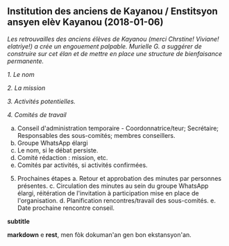 ## Institution des anciens de Kayanou / Enstitsyon ansyen elèv Kayanou (2018-01-06)

_Les retrouvailles des anciens élèves de Kayanou (merci Chrstine! Viviane! elatriye!) a crée un engouement palpable. Murielle G. a suggérer de construire sur cet élan et de mettre en place une structure de bienfaisance permanente._

*1. Le nom*

*2. La mission*

*3. Activités potentielles.*

*4. Comités de travail*

  <ol type=a>
    <li>Conseil d'administration temporaire - Coordonnatrice/teur; Secrétaire; Responsables des sous-comités; membres conseillers.
      <li>Groupe WhatsApp élargi
      <li>Le nom, si le débat persiste.
      <li>Comité rédaction : mission, etc.
      <li>Comités par activités, si activités confirmées.
  </ol>
  
5. Prochaines étapes
  a. Retour et approbation des minutes par personnes présentes.
  c. Circulation des minutes au sein du groupe WhatsApp élargi, réitération de l'invitation à participation mise en place de l'organisation.
  d. Planification rencontres/travail des sous-comités.
  e. Date prochaine rencontre conseil.


__subtitle__


**markdown** e **rest**, men fòk dokuman'an gen bon ekstansyon'an.

<!---
kote w bare ak angouman apostwòf sa a ? menm lè gen apostwòf an kreyòl, se pa la. :P
-->

